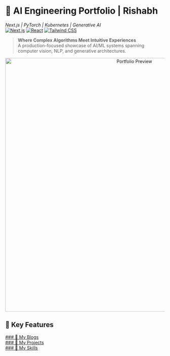 # 🧠 AI Engineering Portfolio | Rishabh  
*Next.js | PyTorch | Kubernetes | Generative AI*  
[![Next.js](https://img.shields.io/badge/Next.js-13.1.6-000000?style=flat&logo=next.js)](https://nextjs.org/)
[![React](https://img.shields.io/badge/React-18.2.0-61DAFB?logo=react)](https://react.dev/)
[![Tailwind CSS](https://img.shields.io/badge/Tailwind_CSS-3.3.3-06B6D4?logo=tailwind-css)](https://tailwindcss.com/)

> **Where Complex Algorithms Meet Intuitive Experiences**  
> A production-focused showcase of AI/ML systems spanning computer vision, NLP, and generative architectures.

<div align="center">
  <img src="public/ai-portfolio-preview.gif" alt="Portfolio Preview" width="800">
</div>

## 🚀 Key Features

[### 🤖 My Blogs](https://portfolio-theta-opal-27.vercel.app/blog)</br>
[### 🤖 My Projects](https://portfolio-theta-opal-27.vercel.app/#projects)</br>
[### 🤖 My Skills](https://portfolio-theta-opal-27.vercel.app/#skills)</br>
